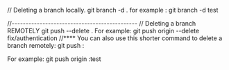 // Deleting a branch locally.
git branch -d <branch>.
for example : git branch -d test

//---------------------------------------------
// Deleting a branch REMOTELY
git push <remote> --delete <branch>.
For example: git push origin --delete fix/authentication
//****
You can also use this shorter command to delete a branch remotely: git push <remote> :<branch>

For example: git push origin :test
